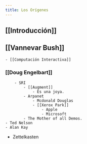 ```yaml
---
title: Los Orígenes
---
```


## [[Introducción]]
##
## [[Vannevar Bush]]
    - [[Computación Interactiva]]
### [[Doug Engelbart]]
        - SRI
            - [[Augment]]
                - Es una joya.
            - Arpanet
                - Mcdonald Douglas
                - [[Xerox Park]] 
                    - Apple
                    - Microsoft
            - The Mother of all Demos.
    - Ted Nelson
    - Alan Kay
- Zettelkasten
